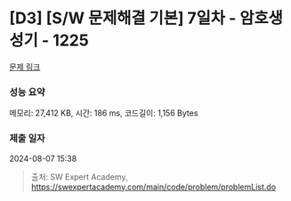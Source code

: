 # [D3] [S/W 문제해결 기본] 7일차 - 암호생성기 - 1225 

[문제 링크](https://swexpertacademy.com/main/code/problem/problemDetail.do?contestProbId=AV14uWl6AF0CFAYD) 

### 성능 요약

메모리: 27,412 KB, 시간: 186 ms, 코드길이: 1,156 Bytes

### 제출 일자

2024-08-07 15:38



> 출처: SW Expert Academy, https://swexpertacademy.com/main/code/problem/problemList.do